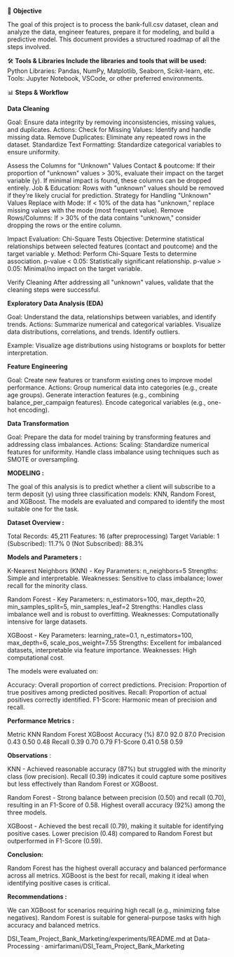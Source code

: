 🚀 **Objective**

The goal of this project is to process the bank-full.csv dataset, clean and analyze the data, engineer features, prepare it for modeling, and build a predictive model. This document provides a structured roadmap of all the steps involved.

🛠️ **Tools & Libraries Include the libraries and tools that will be used:** Python Libraries: Pandas, NumPy, Matplotlib, Seaborn, Scikit-learn, etc. Tools: Jupyter Notebook, VSCode, or other preferred environments.

📊 **Steps & Workflow**

**Data Cleaning**

Goal: Ensure data integrity by removing inconsistencies, missing values, and duplicates. Actions: Check for Missing Values: Identify and handle missing data. Remove Duplicates: Eliminate any repeated rows in the dataset. Standardize Text Formatting: Standardize categorical variables to ensure uniformity.

Assess the Columns for "Unknown" Values Contact & poutcome: If their proportion of "unknown" values > 30%, evaluate their impact on the target variable (y). If minimal impact is found, these columns can be dropped entirely. Job & Education: Rows with "unknown" values should be removed if they're likely crucial for prediction. Strategy for Handling "Unknown" Values Replace with Mode: If < 10% of the data has "unknown," replace missing values with the mode (most frequent value). Remove Rows/Columns: If > 30% of the data contains "unknown," consider dropping the rows or the entire column.

Impact Evaluation: Chi-Square Tests Objective: Determine statistical relationships between selected features (contact and poutcome) and the target variable y. Method: Perform Chi-Square Tests to determine association. p-value < 0.05: Statistically significant relationship. p-value > 0.05: Minimal/no impact on the target variable.

Verify Cleaning After addressing all "unknown" values, validate that the cleaning steps were successful.

**Exploratory Data Analysis (EDA)**

Goal: Understand the data, relationships between variables, and identify trends. Actions: Summarize numerical and categorical variables. Visualize data distributions, correlations, and trends. Identify outliers.

Example: Visualize age distributions using histograms or boxplots for better interpretation.

**Feature Engineering**

Goal: Create new features or transform existing ones to improve model performance. Actions: Group numerical data into categories (e.g., create age groups). Generate interaction features (e.g., combining balance_per_campaign features). Encode categorical variables (e.g., one-hot encoding).

**Data Transformation**

Goal: Prepare the data for model training by transforming features and addressing class imbalances. Actions: Scaling: Standardize numerical features for uniformity. Handle class imbalance using techniques such as SMOTE or oversampling.

**MODELING :**

The goal of this analysis is to predict whether a client will subscribe to a term deposit (y) using three classification models: KNN, Random Forest, and XGBoost. The models are evaluated and compared to identify the most suitable one for the task.

**Dataset Overview :**

Total Records: 45,211 Features: 16 (after preprocessing) Target Variable: 1 (Subscribed): 11.7% 0 (Not Subscribed): 88.3%

**Models and Parameters :**

K-Nearest Neighbors (KNN) - Key Parameters: n_neighbors=5 Strengths: Simple and interpretable. Weaknesses: Sensitive to class imbalance; lower recall for the minority class.

Random Forest - Key Parameters: n_estimators=100, max_depth=20, min_samples_split=5, min_samples_leaf=2 Strengths: Handles class imbalance well and is robust to overfitting. Weaknesses: Computationally intensive for large datasets.

XGBoost - Key Parameters: learning_rate=0.1, n_estimators=100, max_depth=6, scale_pos_weight=7.55 Strengths: Excellent for imbalanced datasets, interpretable via feature importance. Weaknesses: High computational cost.

The models were evaluated on:

Accuracy: Overall proportion of correct predictions. Precision: Proportion of true positives among predicted positives. Recall: Proportion of actual positives correctly identified. F1-Score: Harmonic mean of precision and recall.

**Performance Metrics :**

Metric	KNN	Random Forest	XGBoost
Accuracy (%)	87.0	92.0	87.0
Precision	0.43	0.50	0.48
Recall	0.39	0.70	0.79
F1-Score	0.41	0.58	0.59

**Observations** :

KNN - Achieved reasonable accuracy (87%) but struggled with the minority class (low precision). Recall (0.39) indicates it could capture some positives but less effectively than Random Forest or XGBoost.

Random Forest - Strong balance between precision (0.50) and recall (0.70), resulting in an F1-Score of 0.58. Highest overall accuracy (92%) among the three models.

XGBoost - Achieved the best recall (0.79), making it suitable for identifying positive cases. Lower precision (0.48) compared to Random Forest but outperformed in F1-Score (0.59).

**Conclusion:**

Random Forest has the highest overall accuracy and balanced performance across all metrics. XGBoost is the best for recall, making it ideal when identifying positive cases is critical.

**Recommendations :**

We can XGBoost for scenarios requiring high recall (e.g., minimizing false negatives). Random Forest is suitable for general-purpose tasks with high accuracy and balanced metrics.

DSI_Team_Project_Bank_Marketing/experiments/README.md at Data-Processing · amirfarimani/DSI_Team_Project_Bank_Marketing
